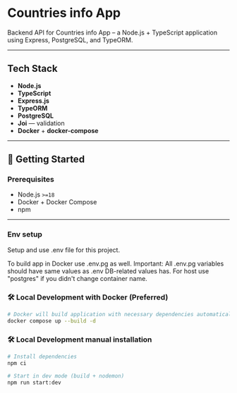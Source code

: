 # Countries info App

Backend API for Countries info App – a Node.js + TypeScript application using Express, PostgreSQL, and TypeORM.

---

## Tech Stack

- **Node.js**
- **TypeScript**
- **Express.js**
- **TypeORM**
- **PostgreSQL**
- **Joi** — validation
- **Docker** + **docker-compose**

---

## 🚀 Getting Started

### Prerequisites

- Node.js `>=18`
- Docker + Docker Compose
- npm

---

### Env setup

Setup and use .env file for this project.

To build app in Docker use .env.pg as well. Important: All .env.pg variables should have same values as .env DB-related values has. For host use "postgres" if you didn't change container name.

### 🛠 Local Development with Docker (Preferred)

```bash
# Docker will build application with necessary dependencies automatically
docker compose up --build -d
```

### 🛠 Local Development manual installation

```bash
# Install dependencies
npm ci

# Start in dev mode (build + nodemon)
npm run start:dev
```
